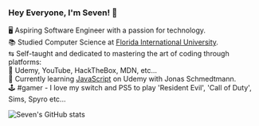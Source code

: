 ### Hey Everyone, I'm Seven! 🦋 

🖥️ Aspiring Software Engineer with a passion for technology.<br/>
📚 Studied Computer Science at [Florida International University](https://www.fiu.edu/).<br/>
⇆ Self-taught and dedicated to mastering the art of coding through platforms:<br/>
📃 Udemy, YouTube, HackTheBox, MDN, etc...<br/>
💭 Currently learning [JavaScript](https://www.udemy.com/course/the-complete-javascript-course/?couponCode=THANKSLEARNER24) on Udemy with Jonas Schmedtmann.<br/>
🕹️ #gamer - I love my switch and PS5 to play 'Resident Evil', 'Call of Duty', Sims, Spyro etc...<br/>



![Seven's GitHub stats](https://github-readme-stats.vercel.app/api?username=royallwealth&show_icons=true&theme=onedark)
